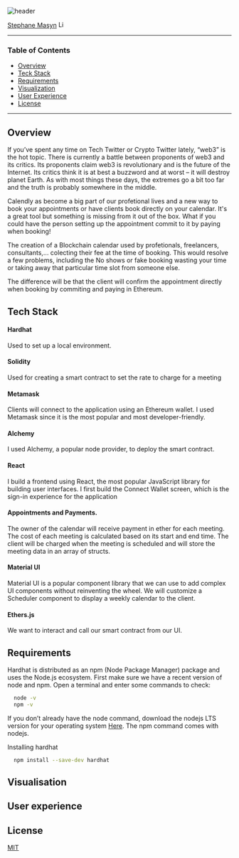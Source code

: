 ![header](https://capsule-render.vercel.app/api?type=waving&color=gradient&width=1000&height=200&section=header&text=Blockchain%20Calendar%20&fontSize=30&fontColor=black)

<!-- header is made with: https://github.com/kyechan99/capsule-render -->

[Stephane Masyn](https://www.linkedin.com/in/stephane-masyn-35b16817a/) [<img src="https://cdn2.auth0.com/docs/media/connections/linkedin.png" alt="LinkedIn -  Stephane Masyn" width=15/>](https://linkedin.com/in/stephane-masyn-35b16817a/)
                                 

---

### Table of Contents

* [Overview](#overview)
* [Teck Stack](#tech-stack)
* [Requirements](#requirements)
* [Visualization](#visualization)
* [User Experience](#user-experience)
* [License](#license)  

---

## Overview

If you’ve spent any time on Tech Twitter or Crypto Twitter lately, “web3” is the hot topic. There is currently a battle between proponents of web3 and its critics. Its proponents claim web3 is revolutionary and is the future of the Internet. Its critics think it is at best a buzzword and at worst – it will destroy planet Earth. As with most things these days, the extremes go a bit too far and the truth is probably somewhere in the middle.

Calendly as become a big part of our profetional lives and a new way to book your appointments or have clients book directly on your calendar. It's a great tool but something is missing from it out of the box. What if you could have the person setting up the appointment commit to it by paying when booking!

The creation of a Blockchain calendar used by profetionals, freelancers, consultants,... colecting their fee at the time of booking. This would resolve a few problems, including the No shows or fake booking wasting your time or taking away that particular time slot from someone else. 

The difference will be that the client will confirm the appointment directly when booking by commiting and paying in Ethereum. 

## Tech Stack

#### Hardhat
Used to set up a local environment.

#### Solidity
Used for creating a smart contract to set the rate to charge for a meeting

#### Metamask
Clients will connect to the application using an Ethereum wallet. I used Metamask since it is the most popular and most developer-friendly.

#### Alchemy
I used Alchemy, a popular node provider, to deploy the smart contract.

#### React
I build a frontend using React, the most popular JavaScript library for building user interfaces. I first build the Connect Wallet screen, which is the sign-in experience for the application

#### Appointments and Payments. 
The owner of the calendar will receive payment in ether for each meeting. The cost of each meeting is calculated  based on its start and end time. The client will be charged when the meeting is scheduled and will store the meeting data in an array of structs.

#### Material UI
Material UI is a popular component library that we can use to add complex UI components without reinventing the wheel. We will customize a Scheduler component to display a weekly calendar to the client.

#### Ethers.js
We want to interact and call our smart contract from our UI.

## Requirements

Hardhat is distributed as an npm (Node Package Manager) package and uses the Node.js ecosystem. First make sure we have a recent version of node and npm. Open a terminal and enter some commands to check:

```bash
  node -v
  npm -v
```
If you don’t already have the node command, download the nodejs LTS version for your operating system [Here](https://nodejs.org/en/). The npm command comes with nodejs.

Installing hardhat
```bash
  npm install --save-dev hardhat
```

## Visualisation

## User experience


## License

[MIT](https://choosealicense.com/licenses/mit/)

